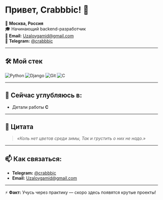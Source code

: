 # Привет, Crabbbic! 👋

📍 **Москва, Россия**  
🎓 Начинающий backend-разработчик  
📧 **Email:** [Uzalovgamid@gmail.com](mailto:Uzalovgamid@gmail.com)  
📱 **Telegram:** [@crabbbic](https://t.me/crabbbic)  

---

## 🛠️ Мой стек

![Python](https://img.shields.io/badge/-Python-3776AB?logo=python&logoColor=white)
![Django](https://img.shields.io/badge/-Django-092E20?logo=django&logoColor=white)
![Git](https://img.shields.io/badge/-Git-F05032?logo=git&logoColor=white)
![C](https://img.shields.io/badge/-C-A8B9CC?logo=c&logoColor=black)

---

## 🌱 Сейчас углубляюсь в:
- Детали работы **C**

---

## 💬 Цитата
> *«Коль нет цветов среди зимы, Так и грустить о них не надо.»*  

---

## 📫 Как связаться:
- **Telegram:** [@crabbbic](https://t.me/crabbbic)  
- **Email:** [Uzalovgamid@gmail.com](mailto:Uzalovgamid@gmail.com)  

---

⚡ **Факт:** Учусь через практику — скоро здесь появятся крутые проекты!  
